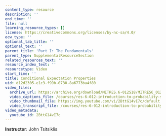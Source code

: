 ```yaml
---
content_type: resource
description: ''
end_time: ''
file: null
learning_resource_types: []
license: https://creativecommons.org/licenses/by-nc-sa/4.0/
ocw_type: ''
optional_tab_title: ''
optional_text: ''
parent_title: 'Part I: The Fundamentals'
parent_type: SupplementalResourceSection
related_resources_text: ''
resource_index_text: ''
resourcetype: Video
start_time: ''
title: Conditional Expectation Properties
uid: d12d2305-e1c3-f99b-0730-8a6773ba4f80
video_files:
  archive_url: https://archive.org/download/MITRES.6-012S18/MITRES6_012S18_S13-01_300k.mp4
  video_captions_file: /courses/res-6-012-introduction-to-probability-spring-2018/e11825c0e7a3528e960bac37e5ae7c9f_2BttG14vI7c.vtt
  video_thumbnail_file: https://img.youtube.com/vi/2BttG14vI7c/default.jpg
  video_transcript_file: /courses/res-6-012-introduction-to-probability-spring-2018/36ef971a57ee21b1df6f9c0da40b87d7_2BttG14vI7c.pdf
video_metadata:
  youtube_id: 2BttG14vI7c
---
```


**Instructor:** John Tsitsiklis

